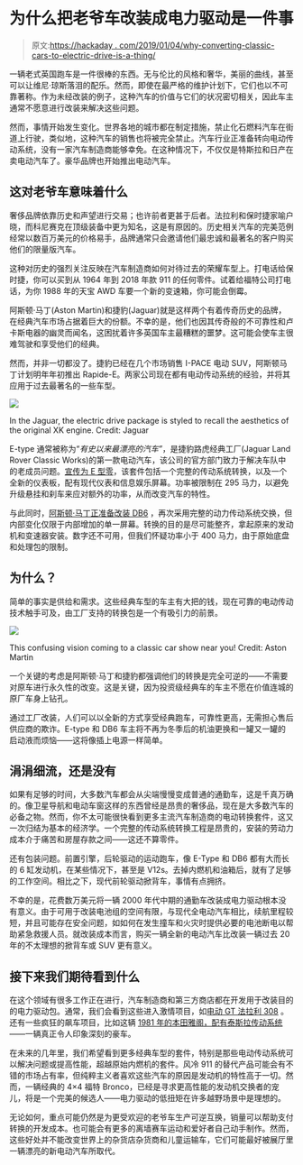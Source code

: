 # 为什么把老爷车改装成电力驱动是一件事

> 原文:[https://hackaday . com/2019/01/04/why-converting-classic-cars-to-electric-drive-is-a-thing/](https://hackaday.com/2019/01/04/why-converting-classic-cars-to-electric-drive-is-a-thing/)

一辆老式英国跑车是一件很棒的东西。无与伦比的风格和奢华，美丽的曲线，甚至可以让维尼·琼斯落泪的配乐。然而，即使在最严格的维护计划下，它们也以不可靠著称。作为未经改装的例子，这种汽车的价值与它们的状况密切相关，因此车主通常不愿意进行改装来解决这些问题。

然而，事情开始发生变化。世界各地的城市都在制定措施，禁止化石燃料汽车在街道上行驶，类似地，这种汽车的销售也将被完全禁止。汽车行业正准备转向电动传动系统，没有一家汽车制造商能够幸免。在这种情况下，不仅仅是特斯拉和日产在卖电动汽车了。豪华品牌也开始推出电动汽车。

## 这对老爷车意味着什么

奢侈品牌依靠历史和声望进行交易；也许前者更甚于后者。法拉利和保时捷家喻户晓，而科尼赛克在顶级装备中更为知名，这是有原因的。历史相关汽车的完美范例经常以数百万美元的价格易手，品牌通常只会邀请他们最忠诚和最著名的客户购买他们的限量版汽车。

这种对历史的强烈关注反映在汽车制造商如何对待过去的荣耀车型上。打电话给保时捷，你可以买到从 1964 年到 2018 年款 911 的任何零件。试着给福特公司打电话，为你 1988 年的天宝 AWD 车要一个新的变速箱，你可能会倒霉。

阿斯顿·马丁(Aston Martin)和捷豹(Jaguar)就是这样两个有着传奇历史的品牌，在经典汽车市场占据着巨大的份额。不幸的是，他们也因其传奇般的不可靠性和卢卡斯电器的幽灵而闻名，这困扰着许多英国车主最糟糕的噩梦。这可能会使车主很难驾驶和享受他们的经典。

然而，并非一切都没了。捷豹已经在几个市场销售 I-PACE 电动 SUV，阿斯顿马丁计划明年年初推出 Rapide-E。两家公司现在都有电动传动系统的经验，并将其应用于过去最著名的一些车型。

![](../Images/f94d244c0f31994583211f54a10f9680.png)

In the Jaguar, the electric drive package is styled to recall the aesthetics of the original XK engine. Credit: Jaguar

E-type 通常被称为“*有史以来最漂亮的汽车”*，是捷豹路虎经典工厂(Jaguar Land Rover Classic Works)的第一款电动汽车，该公司的官方部门致力于解决车队中的老成员问题。[宣传为 E 型零](https://jalopnik.com/the-electric-jaguar-e-type-zero-is-the-worlds-most-beau-1801789629)，该套件包括一个完整的传动系统转换，以及一个全新的仪表板，配有现代仪表和信息娱乐屏幕。功率被限制在 295 马力，以避免升级悬挂和刹车来应对额外的功率，从而改变汽车的特性。

与此同时，[阿斯顿·马丁正准备改装 DB6](https://www.theverge.com/2018/12/6/18129618/aston-martin-heritage-ev-electric-cars-city-ban) ，再次采用完整的动力传动系统交换，但内部变化仅限于内部增加的单一屏幕。转换的目的是尽可能整齐，拿起原来的发动机和变速器安装。数字还不可用，但我们怀疑功率小于 400 马力，由于原始底盘和处理包的限制。

## 为什么？

简单的事实是供给和需求。这些经典车型的车主有大把的钱，现在可靠的电动传动技术触手可及，由工厂支持的转换包是一个有吸引力的前景。

![](../Images/d31295c9ea55c6c47f8a93b87b1484af.png)

This confusing vision coming to a classic car show near you! Credit: Aston Martin

一个关键的考虑是阿斯顿·马丁和捷豹都强调他们的转换是完全可逆的——不需要对原车进行永久性的改变。这是关键，因为投资级经典车的车主不愿在价值连城的原厂车身上钻孔。

通过工厂改装，人们可以以全新的方式享受经典跑车，可靠性更高，无需担心售后供应商的欺诈。E-type 和 DB6 车主将不再为冬季后的机油更换和一罐又一罐的启动液而烦恼——这将像插上电源一样简单。

## **涓涓细流，还是没有**

如果有足够的时间，大多数汽车都会从尖端慢慢变成普通的通勤车，这是千真万确的。像卫星导航和电动车窗这样的东西曾经是昂贵的奢侈品，现在是大多数汽车的必备之物。然而，你不太可能很快看到更多主流汽车制造商的电动转换套件，这又一次归结为基本的经济学。一个完整的传动系统转换工程是昂贵的，安装的劳动力成本介于痛苦和房屋存款之间——这还不算零件。

还有包装问题。前置引擎，后轮驱动的运动跑车，像 E-Type 和 DB6 都有大而长的 6 缸发动机，在某些情况下，甚至是 V12s。去掉内燃机和油箱后，就有了足够的工作空间。相比之下，现代前轮驱动掀背车，事情有点拥挤。

不幸的是，花费数万美元将一辆 2000 年代中期的通勤车改装成电力驱动根本没有意义。由于可用于改装电池组的空间有限，与现代全电动汽车相比，续航里程较短，并且可能存在安全问题，如如何在发生撞车和火灾时提供必要的电池断电以帮助紧急救援人员。就改装成本而言，购买一辆全新的电动汽车比改装一辆过去 20 年的不太理想的掀背车或 SUV 更有意义。

## **接下来我们期待看到什么**

在这个领域有很多工作正在进行，汽车制造商和第三方商店都在开发用于改装目的的电力驱动包。通常，我们会看到这些进入激情项目，如[电动 GT 法拉利 308](https://jalopnik.com/an-electric-ferrari-with-a-manual-gearbox-is-strangely-1797836219) 。还有一些疯狂的飙车项目，比如这辆 [1981 年的本田雅阁，配有泰斯拉传动系统](https://hackaday.com/2018/03/28/car-revival-according-to-tesla/)——一辆真正令人印象深刻的豪车。

在未来的几年里，我们希望看到更多经典车型的套件，特别是那些电动传动系统可以解决问题或提高性能，超越原始内燃机的套件。风冷 911 的替代产品可能会有不错的市场占有率，但纯粹主义者喜欢这些汽车的原因是发动机的特性高于一切。然而，一辆经典的 4×4 福特 Bronco，已经是寻求更高性能的发动机交换者的宠儿，将是一个完美的候选人——电力驱动的低扭矩在许多越野场景中是理想的。

无论如何，重点可能仍然是为更受欢迎的老爷车生产可逆互换，销量可以帮助支付转换的开发成本。也可能会有更多的离墙赛车运动和爱好者自己动手制作。然而，这些好处并不能改变世界上的杂货店杂货商和儿童运输车，它们可能最好被展厅里一辆漂亮的新电动汽车所取代。